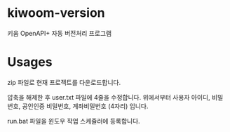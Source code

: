 # kiwoom-version
키움 OpenAPI+ 자동 버전처리 프로그램

# Usages

zip 파일로 현재 프로젝트를 다운로드합니다. 

압축을 해제한 후 user.txt 파일에 4줄을 수정합니다. 위에서부터 사용자 아이디, 비밀번호, 공인인증 비밀번호, 계좌비밀번호 (4자리) 입니다. 

run.bat 파일을 윈도우 작업 스케쥴러에 등록합니다. 

